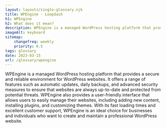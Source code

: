 ```yaml
--- 
layout: layouts/single-glossary.njk
title: WPEngine - Loopdash
h1: WPEngine
h2: What does it mean?
description: WPEngine is a managed WordPress hosting platform that provides developers with a secure, scalable, and high-performance environment to build and deploy their WordPress websites.
imageAlt: keyboard
sitemap:
	changefreq: weekly
	priority: 0.5
tags: glossary
date: 2023-03-15
url: /glossary/wpengine
---
```


WPEngine is a managed WordPress hosting platform that provides a secure and reliable environment for WordPress websites. It offers a range of features such as automatic updates, daily backups, and advanced security measures to ensure that websites are always up-to-date and protected from potential threats. WPEngine also provides a user-friendly interface that allows users to easily manage their websites, including adding new content, installing plugins, and customizing themes. With its fast loading times and excellent customer support, WPEngine is an ideal choice for businesses and individuals who want to create and maintain a professional WordPress website.
